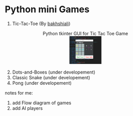 Python mini Games
==================
1) Tic-Tac-Toe (By [bakhshiali](https://github.com/bakhshiali))<br>
<p align="center">Python tkinter GUI for Tic Tac Toe Game<br>
<img src='./Tic-Toc-Toe/TicTacToe.png' alt="Python tkinter GUI for Tic Tac Toe Game" width=20% height=20%></img></p>

2) Dots-and-Boxes (under developement)
3) Classic Snake (under developement)
4) Pong (under developement)

notes for me: 
1) add Flow diagram of games
2) add AI players



